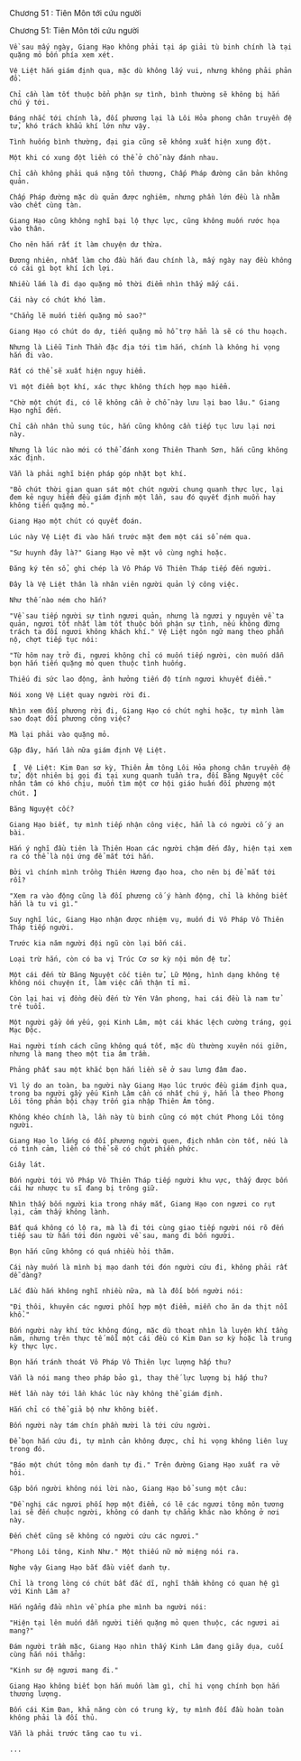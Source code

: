 




Chương 51 : Tiên Môn tới cứu người


Chương 51: Tiên Môn tới cứu người

	Về sau mấy ngày, Giang Hạo không phải tại áp giải tù binh chính là tại quặng mỏ bốn phía xem xét.

	Vệ Liệt hắn giám định qua, mặc dù không lấy vui, nhưng không phải phản đồ.

	Chỉ cần làm tốt thuộc bổn phận sự tình, bình thường sẽ không bị hắn chú ý tới.

	Đáng nhắc tới chính là, đối phương lại là Lôi Hỏa phong chân truyền đệ tử, khó trách khẩu khí lớn như vậy.

	Tình huống bình thường, đại gia cũng sẽ không xuất hiện xung đột.

	Một khi có xung đột liền có thể ở chỗ này đánh nhau.

	Chỉ cần không phải quá nặng tổn thương, Chấp Pháp đường căn bản không quản.

	Chấp Pháp đường mặc dù quản được nghiêm, nhưng phần lớn đều là nhằm vào chết cùng tàn.

	Giang Hạo cũng không nghĩ bại lộ thực lực, cũng không muốn rước họa vào thân.

	Cho nên hắn rất ít làm chuyện dư thừa.

	Đương nhiên, nhất làm cho đầu hắn đau chính là, mấy ngày nay đều không có cái gì bọt khí ích lợi.

	Nhiều lắm là đi dạo quặng mỏ thời điểm nhìn thấy mấy cái.

	Cái này có chút khó làm.

	"Chẳng lẽ muốn tiến quặng mỏ sao?"

	Giang Hạo có chút do dự, tiến quặng mỏ hỗ trợ hẳn là sẽ có thu hoạch.

	Nhưng là Liễu Tinh Thần đặc địa tới tìm hắn, chính là không hi vọng hắn đi vào.

	Rất có thể sẽ xuất hiện nguy hiểm.

	Vì một điểm bọt khí, xác thực không thích hợp mạo hiểm.

	"Chờ một chút đi, có lẽ không cần ở chỗ này lưu lại bao lâu." Giang Hạo nghĩ đến.

	Chỉ cần nhân thủ sung túc, hắn cũng không cần tiếp tục lưu lại nơi này.

	Nhưng là lúc nào mới có thể đánh xong Thiên Thanh Sơn, hắn cũng không xác định.

	Vẫn là phải nghĩ biện pháp góp nhặt bọt khí.

	"Bỏ chút thời gian quan sát một chút người chung quanh thực lực, lại đem kẻ nguy hiểm đều giám định một lần, sau đó quyết định muốn hay không tiến quặng mỏ."

	Giang Hạo một chút có quyết đoán.

	Lúc này Vệ Liệt đi vào hắn trước mặt đem một cái sổ ném qua.

	"Sư huynh đây là?" Giang Hạo vẻ mặt vô cùng nghi hoặc.

	Đăng ký tên sổ, ghi chép là Vô Pháp Vô Thiên Tháp tiếp đến người.

	Đây là Vệ Liệt thân là nhân viên người quản lý công việc.

	Như thế nào ném cho hắn?

	"Về sau tiếp người sự tình ngươi quản, nhưng là ngươi y nguyên về ta quản, ngươi tốt nhất làm tốt thuộc bổn phận sự tình, nếu không đừng trách ta đối ngươi không khách khí." Vệ Liệt ngôn ngữ mang theo phẫn nộ, chợt tiếp tục nói:

	"Từ hôm nay trở đi, ngươi không chỉ có muốn tiếp người, còn muốn dẫn bọn hắn tiến quặng mỏ quen thuộc tình huống.

	Thiếu đi sức lao động, ảnh hưởng tiến độ tính ngươi khuyết điểm."

	Nói xong Vệ Liệt quay người rời đi.

	Nhìn xem đối phương rời đi, Giang Hạo có chút nghi hoặc, tự mình làm sao đoạt đối phương công việc?

	Mà lại phải vào quặng mỏ.

	Gặp đây, hắn lần nữa giám định Vệ Liệt.

	【  Vệ Liệt: Kim Đan sơ kỳ, Thiên Âm tông Lôi Hỏa phong chân truyền đệ tử, đột nhiên bị gọi đi tại xung quanh tuần tra, đối Băng Nguyệt cốc nhân tâm có khó chịu, muốn tìm một cơ hội giáo huấn đối phương một chút. 】

	Băng Nguyệt cốc?

	Giang Hạo biết, tự mình tiếp nhận công việc, hẳn là có người cố ý an bài.

	Hắn ý nghĩ đầu tiên là Thiên Hoan các người chậm đến đây, hiện tại xem ra có thể là nội ứng để mắt tới hắn.

	Bởi vì chính mình trồng Thiên Hương đạo hoa, cho nên bị để mắt tới rồi?

	"Xem ra vào động cũng là đối phương cố ý hành động, chỉ là không biết hắn là tu vi gì."

	Suy nghĩ lúc, Giang Hạo nhận được nhiệm vụ, muốn đi Vô Pháp Vô Thiên Tháp tiếp người.

	Trước kia năm người đội ngũ còn lại bốn cái.

	Loại trừ hắn, còn có ba vị Trúc Cơ sơ kỳ nội môn đệ tử.

	Một cái đến từ Băng Nguyệt cốc tiên tử, Lữ Mộng, hình dạng không tệ không nói chuyện ít, làm việc cẩn thận tỉ mỉ.

	Còn lại hai vị đồng đều đến từ Yên Vân phong, hai cái đều là nam tử trẻ tuổi.

	Một người gầy ốm yếu, gọi Kinh Lâm, một cái khác lệch cường tráng, gọi Mạc Độc.

	Hai người tính cách cũng không quá tốt, mặc dù thường xuyên nói giỡn, nhưng là mang theo một tia âm trầm.

	Phảng phất sau một khắc bọn hắn liền sẽ ở sau lưng đâm đao.

	Vì lý do an toàn, ba người này Giang Hạo lúc trước đều giám định qua, trong ba người gầy yếu Kinh Lâm cần có nhất chú ý, hắn là theo Phong Lôi tông phản bội chạy trốn gia nhập Thiên Âm tông.

	Không khéo chính là, lần này tù binh cũng có một chút Phong Lôi tông người.

	Giang Hạo lo lắng có đối phương người quen, địch nhân còn tốt, nếu là có tình cảm, liền có thể sẽ có chút phiền phức.

	Giây lát.

	Bốn người tới Vô Pháp Vô Thiên Tháp tiếp người khu vực, thấy được bốn cái hư nhược tu sĩ đang bị trông giữ.

	Nhìn thấy bốn người kia trong nháy mắt, Giang Hạo con ngươi co rụt lại, cảm thấy không lành.

	Bất quá không có lộ ra, mà là đi tới cùng giao tiếp người nói rõ đến tiếp sau từ hắn tới đón người về sau, mang đi bốn người.

	Bọn hắn cũng không có quá nhiều hỏi thăm.

	Cái này muốn là mình bị mạo danh tới đón người cứu đi, không phải rất dễ dàng?

	Lắc đầu hắn không nghĩ nhiều nữa, mà là đối bốn người nói:

	"Đi thôi, khuyên các ngươi phối hợp một điểm, miễn cho ăn da thịt nỗi khổ."

	Bốn người này khí tức không đúng, mặc dù thoạt nhìn là luyện khí tầng năm, nhưng trên thực tế mỗi một cái đều có Kim Đan sơ kỳ hoặc là trung kỳ thực lực.

	Bọn hắn tránh thoát Vô Pháp Vô Thiên lực lượng hấp thu?

	Vẫn là nói mang theo pháp bảo gì, thay thế lực lượng bị hấp thu?

	Hết lần này tới lần khác lúc này không thể giám định.

	Hắn chỉ có thể giả bộ như không biết.

	Bốn người này tám chín phần mười là tới cứu người.

	Để bọn hắn cứu đi, tự mình cản không được, chỉ hi vọng không liên luỵ trong đó.

	"Báo một chút tông môn danh tự đi." Trên đường Giang Hạo xuất ra vở hỏi.

	Gặp bốn người không nói lời nào, Giang Hạo bổ sung một câu:

	"Đề nghị các ngươi phối hợp một điểm, có lẽ các ngươi tông môn tương lai sẽ đến chuộc người, không có danh tự chẳng khác nào không ở nơi này.

	Đến chết cũng sẽ không có người cứu các ngươi."

	"Phong Lôi tông, Kinh Như." Một thiếu nữ mở miệng nói ra.

	Nghe vậy Giang Hạo bắt đầu viết danh tự.

	Chỉ là trong lòng có chút bất đắc dĩ, nghĩ thầm không có quan hệ gì với Kinh Lâm a?

	Hắn ngẩng đầu nhìn về phía phe mình ba người nói:

	"Hiện tại lên muốn dẫn người tiến quặng mỏ quen thuộc, các ngươi ai mang?"

	Đám người trầm mặc, Giang Hạo nhìn thấy Kinh Lâm đang giãy dụa, cuối cùng hắn nói thẳng:

	"Kinh sư đệ ngươi mang đi."

	Giang Hạo không biết bọn hắn muốn làm gì, chỉ hi vọng chính bọn hắn thương lượng.

	Bốn cái Kim Đan, khả năng còn có trung kỳ, tự mình đối đầu hoàn toàn không phải là đối thủ.

	Vẫn là phải trước tăng cao tu vi.

	...




